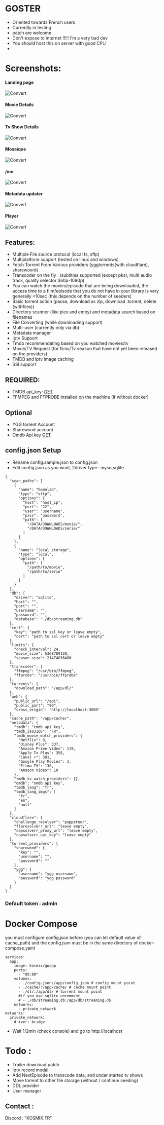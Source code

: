 # GOSTER

- Oriented towards French users
- Currently in testing
- patch are welcome
- Don't expose to internet !!!!! i'm a very bad dev
- You should host this on server with good CPU
-

# Screenshots:

#### Landing page

![Convert](https://i.ibb.co/mHDyvNj/reallanding.png)

#### Movie Details

![Convert](https://i.ibb.co/c8C6f8r/render-Movie.png)

#### Tv Show Details

![Convert](https://i.ibb.co/W30K6fz/renderTv.png)

#### Mosaique

![Convert](https://i.ibb.co/vs2GthB/landing.png)

#### /me

![Convert](https://i.ibb.co/QJtvnLr/myaccount.png)

#### Metadata updater

![Convert](https://i.ibb.co/Syf33CN/metadata.png)

#### Player

![Convert](https://i.ibb.co/pRmVhD0/player.png)

## Features:

- Multiple File source protocol (local fs, sftp)
- Multiplatform support (tested on linux and windows)
- Fetch Torrent From Various providers (yggtorrents(with cloudflare), sharewoord)
- Transcoder on the fly : (subtitles supported (except pks), multi audio track, quality selector 360p-1080p)
- You can watch the movies/episode that are being downloaded, the access time to a film/episode that you do not have in your library is very generally <10sec (this depends on the number of seeders)
- Basic torrent action (pause, download as zip, download .torrent, delete (withfiles))
- Directory scanner (like plex and emby) and metadata search based on filenames
- File Converting (while downloading support)
- Multi-user (currently only via db)
- Metadata manager
- Iptv Support
- Tmdb recommendating based on you watched movies/tv
- Movie/TV Request (for films/Tv season that have not yet been released on the providers)
- TMDB and iptv image caching
- SSl support

## REQUIRED:

- TMDB api_key: [GET](https://www.themoviedb.org/settings/api?language=fr)
- FFMPEG and FFPROBE installed on the machine (if without docker)

## Optional

- YGG torrent Account
- Sharewood account
- Omdb Api key [GET](https://www.omdbapi.com/apikey.aspx)

## config.json Setup

- Rename config.sample.json to config.json
- Edit config.json as you wont, 2driver type : mysq,sqlite

```
{
  "scan_paths": [
    {
      "name": "homelab",
      "type": "sftp",
      "options": {
        "host": "host_ip",
        "port": "22",
        "user": "username",
        "pass": "password",
        "path": [
          "/DATA/DOWNLOADS/movie/",
          "/DATA/DOWNLOADS/serie/"
        ]
      }
    },
    {
      "name": "local storage",
      "type": "local",
      "options": {
        "path": [
          "/path/to/movie",
          "/path/to/serie"
        ]
      }
    }
  ],
  "db": {
    "driver": "sqlite",
    "host": "",
    "port": "",
    "username": "",
    "password": "",
    "database": "./db/streaming.db"
  },
  "cert": {
    "key": "path to ssl key or leave empty",
    "cert": "path to ssl cert or leave empty"
  },
  "limits": {
    "check_interval": 24,
    "movie_size": 5368709120,
    "season_size": 21474836480
  },
  "transcoder": {
    "ffmpeg": "/usr/bin/ffmpeg",
    "ffprobe": "/usr/bin/ffprobe"
  },
  "torrents": {
    "download_path": "/app/dl/"
  },
  "web": {
    "public_url": "/api",
    "public_port": "80",
    "cross_origin": "http://localhost:3000"
  },
  "cache_path": "/app/cache/",
  "metadata": {
    "tmdb": "tmdb api_key",
    "tmdb_iso3166": "FR",
    "tmdb_movie_watch_providers": {
      "Netflix": 8,
      "Disney Plus": 337,
      "Amazon Prime Video": 119,
      "Apple Tv Plus": 350,
      "Canal +": 381,
      "Google Play Movies": 3,
      "Filmo TV": 138,
      "Amazon Video": 10
    },
    "tmdb_tv_watch_providers": {},
    "omdb": "omdb api key",
    "tmdb_lang": "fr",
    "tmdb_lang_imgs": [
      "fr",
      "en",
      "null"
    ]
  },
  "cloudflare": {
    "challenge_resolver": "puppeteer",
    "flaresolverr_url": "leave empty",
    "capsolverr_proxy_url": "leave empty",
    "capsolverr_api_key": "leave empty"
  },
  "torrent_providers": {
    "sharewood": {
      "key": "",
      "username": "",
      "password": ""
    },
    "ygg": {
      "username": "ygg username",
      "password": "ygg password"
    }
  }
}

```

### Default token : admin

# Docker Compose

you must configure config.json before (you can let default value of cache_path)
and the config.json must be in the same directory of docker-compose.yaml

```
services:
  app:
    image: kosmix/goapp
    ports:
      - "80:80"
    volumes:
      - ./config.json:/app/config.json # config mount point
      - ./cache/:/app/cache/ # cache mount point
      - ./dl/:/app/dl/ # torrent mount point
      #if you use sqlite uncomment
      # - ./db/streaming.db:/app/db/streaming.db
    networks:
      - private_network
networks:
  private_network:
    driver: bridge
```

- Wait 1/2min (check console) and go to http://localhost

# Todo :

- Trailer download patch
- Iptv record modal
- Add NextEpisode to transcode data, and under started tv shows
- Move torrent to other file storage (without / continue seeding)
- DDL provider
- User manager

## Contact :

Discord : "KOSMIX.FR"
